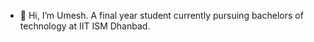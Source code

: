 - 👋 Hi, I’m Umesh.
A final year student currently pursuing bachelors of technology at IIT ISM Dhanbad.
